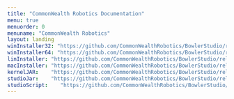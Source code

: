 ```yaml
---
title: "CommonWealth Robotics Documentation"
menu: true
menuorder: 0
menuname: "CommonWealth Robotics"
layout: landing
winInstaller32: "https://github.com/CommonWealthRobotics/BowlerStudio/releases/download/0.35.0/Windows-32-BowlerStudio-0.35.0.exe"
winInstaller64: "https://github.com/CommonWealthRobotics/BowlerStudio/releases/download/0.35.0/Windows-64-BowlerStudio-0.35.0.exe"
linInstaller: "https://github.com/CommonWealthRobotics/BowlerStudio/releases/download/0.35.0/Ubuntu-BowlerStudio-0.35.0.deb"
macInstaller: "https://github.com/CommonWealthRobotics/BowlerStudio/releases/download/0.35.0/MacOSX-BowlerStudio-0.35.0.zip"
kernelJAR:    "https://github.com/CommonWealthRobotics/BowlerStudio/releases/download/0.35.0/BowlerScriptingKernel-0.48.0-fat.jar"
studioJar:    "https://github.com/CommonWealthRobotics/BowlerStudio/releases/download/0.35.0/BowlerStudio.jar"
studioScript:    "https://github.com/CommonWealthRobotics/BowlerStudio/releases/download/0.35.0/bowlerstudio"
---
```


